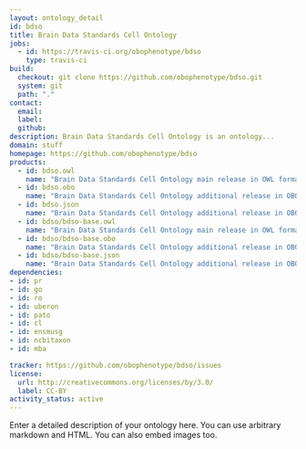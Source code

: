 ```yaml
---
layout: ontology_detail
id: bdso
title: Brain Data Standards Cell Ontology
jobs:
  - id: https://travis-ci.org/obophenotype/bdso
    type: travis-ci
build:
  checkout: git clone https://github.com/obophenotype/bdso.git
  system: git
  path: "."
contact:
  email: 
  label: 
  github: 
description: Brain Data Standards Cell Ontology is an ontology...
domain: stuff
homepage: https://github.com/obophenotype/bdso
products:
  - id: bdso.owl
    name: "Brain Data Standards Cell Ontology main release in OWL format"
  - id: bdso.obo
    name: "Brain Data Standards Cell Ontology additional release in OBO format"
  - id: bdso.json
    name: "Brain Data Standards Cell Ontology additional release in OBOJSon format"
  - id: bdso/bdso-base.owl
    name: "Brain Data Standards Cell Ontology main release in OWL format"
  - id: bdso/bdso-base.obo
    name: "Brain Data Standards Cell Ontology additional release in OBO format"
  - id: bdso/bdso-base.json
    name: "Brain Data Standards Cell Ontology additional release in OBOJSon format"
dependencies:
- id: pr
- id: go
- id: ro
- id: uberon
- id: pato
- id: cl
- id: ensmusg
- id: ncbitaxon
- id: mba

tracker: https://github.com/obophenotype/bdso/issues
license:
  url: http://creativecommons.org/licenses/by/3.0/
  label: CC-BY
activity_status: active
---
```


Enter a detailed description of your ontology here. You can use arbitrary markdown and HTML.
You can also embed images too.

